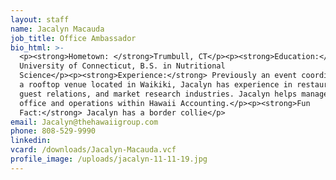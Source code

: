 ```yaml
---
layout: staff
name: Jacalyn Macauda
job_title: Office Ambassador
bio_html: >-
  <p><strong>Hometown: </strong>Trumbull, CT</p><p><strong>Education:</strong>
  University of Connecticut, B.S. in Nutritional
  Science</p><p><strong>Experience:</strong> Previously an event coordinator for
  a rooftop venue located in Waikiki, Jacalyn has experience in restaurant,
  guest relations, and market research industries. Jacalyn helps manage the
  office and operations within Hawaii Accounting.</p><p><strong>Fun
  Fact:</strong> Jacalyn has a border collie</p>
email: Jacalyn@thehawaiigroup.com
phone: 808-529-9990
linkedin:
vcard: /downloads/Jacalyn-Macauda.vcf
profile_image: /uploads/jacalyn-11-11-19.jpg
---
```


